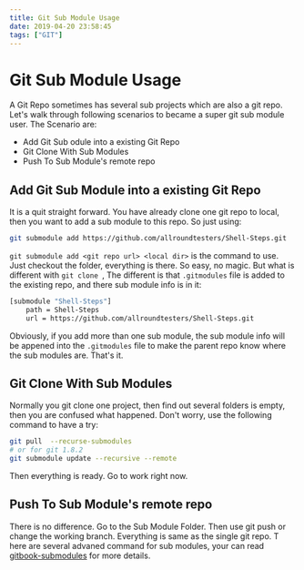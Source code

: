 ```yaml
---
title: Git Sub Module Usage 
date: 2019-04-20 23:58:45
tags: ["GIT"]
---
```

# Git Sub Module Usage

A Git Repo sometimes has several sub projects which are also a git repo. Let's walk through following scenarios to became a super
git sub module user. The Scenario are:

- Add Git Sub odule into a existing Git Repo
- Git Clone With Sub Modules
- Push To Sub Module's remote repo

##  Add Git Sub Module into a existing Git Repo

It is a quit straight forward. You have already clone one git repo to local, then you want to add a sub module to this repo.
So just using:

```sh
git submodule add https://github.com/allroundtesters/Shell-Steps.git
```
 
```git submodule add <git repo url> <local dir>``` is the command 
to use. Just checkout the folder, everything is there. So easy, no magic. But what is different with ```git clone ```, The different is that ```.gitmodules``` file is added to the existing repo, and there sub module info is in it:

```sh
[submodule "Shell-Steps"]
	path = Shell-Steps
	url = https://github.com/allroundtesters/Shell-Steps.git

```

Obviously, if you add more than one sub module, the sub module info will be appened into the ```.gitmodules``` file to make the parent repo know where the sub modules are.
That's it.

## Git Clone With Sub Modules

Normally you git clone one project, then find out several folders is empty, then you are confused what happened.  Don't worry, use the following command to have a try:

```sh
git pull  --recurse-submodules
# or for git 1.8.2
git submodule update --recursive --remote

```

Then everything is ready. Go to work right now.

## Push To Sub Module's remote repo

There is no difference. Go to the Sub Module Folder. Then use git push or change the working branch. Everything is same as the single git repo. T here are several advaned command for sub modules, your can read [gitbook-submodules](https://git-scm.com/book/en/v2/Git-Tools-Submodules) for more details.




